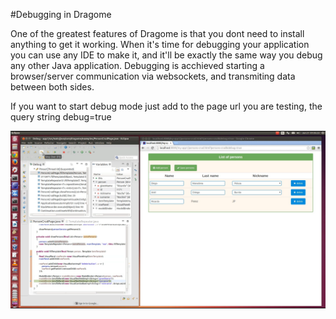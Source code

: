 #Debugging in Dragome

One of the greatest features of Dragome is that you dont need to install anything to get it working.
When it's time for debugging your application you can use any IDE to make it, and it'll be exactly the same way you debug any other Java application.
Debugging is acchieved starting a browser/server communication via websockets, and transmiting data between both sides. 

If you want to start debug mode just add to the page url you are testing, the query string debug=true


![alt text](debug1.png "debug step 1")
